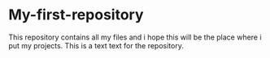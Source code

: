 # My-first-repository
This repository contains all my files and i hope this will be the place where i put my projects.
This is a text text for the repository.
